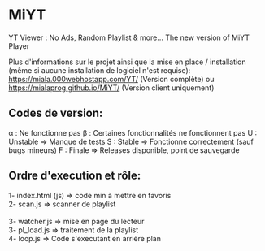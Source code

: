 # MiYT
YT Viewer : No Ads, Random Playlist &amp; more... The new version of MiYT Player

Plus d'informations sur le projet ainsi que la mise en place / installation (même si aucune installation de logiciel n'est requise): 
    https://miala.000webhostapp.com/YT/ (Version complète)
        ou
    https://mialaprog.github.io/MiYT/ (Version client uniquement)

## Codes de version:
α : Ne fonctionne pas
β : Certaines fonctionnalités ne fonctionnent pas 
U : Unstable => Manque de tests 
S : Stable => Fonctionne correctement (sauf bugs mineurs)
F : Finale => Releases disponible, point de sauvegarde

## Ordre d'execution et rôle:
1- index.html (js) => code min à mettre en favoris <br>
2- scan.js => scanner de playlist<br>
<br>
3- watcher.js => mise en page du lecteur<br>
3- pl_load.js => traitement de la playlist<br>
4- loop.js => Code s'executant en arrière plan<br>
